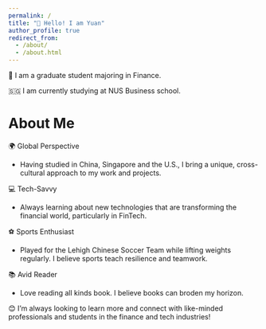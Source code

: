 ```yaml
---
permalink: /
title: "👋 Hello! I am Yuan"
author_profile: true
redirect_from: 
  - /about/
  - /about.html
---
```

📖 I am a graduate student majoring in Finance.

🇸🇬 I am currently studying at NUS Business school.

About Me
======
🌍 Global Perspective
* Having studied in China, Singapore and the U.S., I bring a unique, cross-cultural approach to my work and projects.

💻 Tech-Savvy
* Always learning about new technologies that are transforming the financial world, particularly in FinTech.

⚽ Sports Enthusiast
* Played for the Lehigh Chinese Soccer Team while lifting weights regularly. I believe sports teach resilience and teamwork.

📚 Avid Reader
* Love reading all kinds book. I believe books can broden my horizon.

😊 I’m always looking to learn more and connect with like-minded professionals and students in the finance and tech industries!
